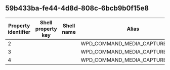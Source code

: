 ## 59b433ba-fe44-4d8d-808c-6bcb9b0f15e8

Property identifier | Shell property key | Shell name | Alias
--- | --- | --- | ---
2 |  |  | WPD_COMMAND_MEDIA_CAPTURE_START
3 |  |  | WPD_COMMAND_MEDIA_CAPTURE_STOP
4 |  |  | WPD_COMMAND_MEDIA_CAPTURE_PAUSE

